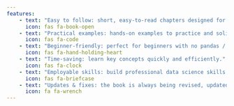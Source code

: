 ```yaml
---
features:
    - text: "Easy to follow: short, easy-to-read chapters designed for quick learning."
      icon: fas fa-book-open
    - text: "Practical examples: hands-on examples to practice and solidify your skills."
      icon: fas fa-code
    - text: "Beginner-friendly: perfect for beginners with no pandas / matplotlib experience."
      icon: fas fa-hand-holding-heart
    - text: "Time-saving: learn key concepts quickly and efficiently."
      icon: fas fa-clock
    - text: "Employable skills: build professional data science skills."
      icon: fas fa-briefcase
    - text: "Updates & fixes: the book is always being revised, updated, and improved."
      icon: fa fa-wrench
---
```

